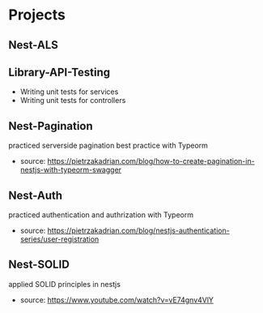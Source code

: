 # Projects

## Nest-ALS

## Library-API-Testing

- Writing unit tests for services
- Writing unit tests for controllers
  
## Nest-Pagination

practiced serverside pagination best practice with Typeorm

- source: https://pietrzakadrian.com/blog/how-to-create-pagination-in-nestjs-with-typeorm-swagger

## Nest-Auth

practiced authentication and authrization with Typeorm

- source: https://pietrzakadrian.com/blog/nestjs-authentication-series/user-registration

## Nest-SOLID

applied SOLID principles in nestjs

- source: https://www.youtube.com/watch?v=vE74gnv4VlY
